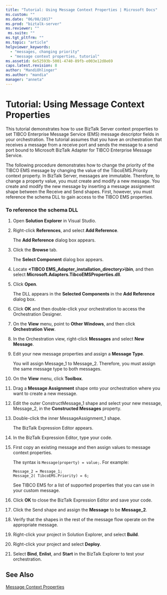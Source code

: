 ```yaml
---
title: "Tutorial: Using Message Context Properties | Microsoft Docs"
ms.custom: ""
ms.date: "06/08/2017"
ms.prod: "biztalk-server"
ms.reviewer: ""
 ms.suite: ""
ms.tgt_pltfrm: ""
ms.topic: "article"
helpviewer_keywords: 
  - "messages, changing priority"
  - "message context properties, tutorial"
ms.assetid: 6e52593b-5001-4740-89fb-e003e12d8e69
caps.latest.revision: 8
author: "MandiOhlinger"
ms.author: "mandia"
manager: "anneta"
---
```

# Tutorial: Using Message Context Properties
This tutorial demonstrates how to use BizTalk Server context properties to set TIBCO Enterprise Message Service (EMS) message descriptor fields in your orchestration. The tutorial assumes that you have an orchestration that receives a message from a receive port and sends the message to a send port bound to Microsoft BizTalk Adapter for TIBCO Enterprise Message Service.  
  
 The following procedure demonstrates how to change the priority of the TIBCO EMS message by changing the value of the TibcoEMS.Priority context property. In BizTalk Server, messages are immutable. Therefore, to change a property value, you must create and modify a new message. You create and modify the new message by inserting a message assignment shape between the Receive and Send shapes. First, however, you must reference the schema DLL to gain access to the TIBCO EMS properties.  
  
### To reference the schema DLL  
  
1.  Open **Solution Explorer** in Visual Studio.  
  
2.  Right-click **References**, and select **Add Reference**.  
  
     The **Add Reference** dialog box appears.  
  
3.  Click the **Browse** tab.  
  
     The **Select Component** dialog box appears.  
  
4.  Locate **\<TIBCO EMS_Adapter_installation_directory>\bin**, and then select **Microsoft.Adapters.TibcoEMSProperties.dll**.  
  
5.  Click **Open**.  
  
     The DLL appears in the **Selected Components** in the **Add Reference** dialog box.  
  
6.  Click **OK** and then double-click your orchestration to access the Orchestration Designer.  
  
7.  On the **View** menu, point to **Other Windows**, and then click **Orchestration View**.  
  
8.  In the Orchestration view, right-click **Messages** and select **New Message**.  
  
9. Edit your new message properties and assign a **Message Type**.  
  
     You will assign Message_1 to Message_2. Therefore, you must assign the same message type to both messages.  
  
10. On the **View** menu, click **Toolbox**.  
  
11. Drag a **Message Assignment** shape onto your orchestration where you want to create a new message.  
  
12. Edit the outer ConstructMessage_1 shape and select your new message, Message_2, in the **Constructed Messages** property.  
  
13. Double-click the inner MessageAssignment_1 shape.  
  
     The BizTalk Expression Editor appears.  
  
14. In the BizTalk Expression Editor, type your code.  
  
15. First copy an existing message and then assign values to message context properties.  
  
     The syntax is `Message(property) = value;`. For example:  
  
    ```  
    Message_2 = Message_1;  
    Message_2( TibcoEMS.Priority) = 6;  
    ```  
  
     See TIBCO EMS for a list of supported properties that you can use in your custom message.  
  
16. Click **OK** to close the BizTalk Expression Editor and save your code.  
  
17. Click the Send shape and assign the **Message** to be **Message_2**.  
  
18. Verify that the shapes in the rest of the message flow operate on the appropriate message.  
  
19. Right-click your project in Solution Explorer, and select **Build**.  
  
20. Right-click your project and select **Deploy**.  
  
21. Select **Bind**, **Enlist**, and **Start** in the BizTalk Explorer to test your orchestration.  
  
## See Also  
 [Message Context Properties](../core/message-context-properties2.md)